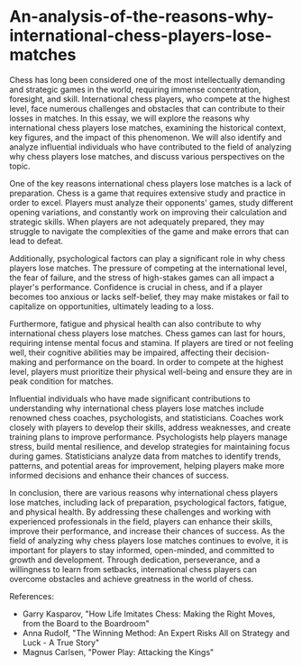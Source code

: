# An-analysis-of-the-reasons-why-international-chess-players-lose-matches
Chess has long been considered one of the most intellectually demanding and strategic games in the world, requiring immense concentration, foresight, and skill. International chess players, who compete at the highest level, face numerous challenges and obstacles that can contribute to their losses in matches. In this essay, we will explore the reasons why international chess players lose matches, examining the historical context, key figures, and the impact of this phenomenon. We will also identify and analyze influential individuals who have contributed to the field of analyzing why chess players lose matches, and discuss various perspectives on the topic.

One of the key reasons international chess players lose matches is a lack of preparation. Chess is a game that requires extensive study and practice in order to excel. Players must analyze their opponents' games, study different opening variations, and constantly work on improving their calculation and strategic skills. When players are not adequately prepared, they may struggle to navigate the complexities of the game and make errors that can lead to defeat.

Additionally, psychological factors can play a significant role in why chess players lose matches. The pressure of competing at the international level, the fear of failure, and the stress of high-stakes games can all impact a player's performance. Confidence is crucial in chess, and if a player becomes too anxious or lacks self-belief, they may make mistakes or fail to capitalize on opportunities, ultimately leading to a loss.

Furthermore, fatigue and physical health can also contribute to why international chess players lose matches. Chess games can last for hours, requiring intense mental focus and stamina. If players are tired or not feeling well, their cognitive abilities may be impaired, affecting their decision-making and performance on the board. In order to compete at the highest level, players must prioritize their physical well-being and ensure they are in peak condition for matches.

Influential individuals who have made significant contributions to understanding why international chess players lose matches include renowned chess coaches, psychologists, and statisticians. Coaches work closely with players to develop their skills, address weaknesses, and create training plans to improve performance. Psychologists help players manage stress, build mental resilience, and develop strategies for maintaining focus during games. Statisticians analyze data from matches to identify trends, patterns, and potential areas for improvement, helping players make more informed decisions and enhance their chances of success.

In conclusion, there are various reasons why international chess players lose matches, including lack of preparation, psychological factors, fatigue, and physical health. By addressing these challenges and working with experienced professionals in the field, players can enhance their skills, improve their performance, and increase their chances of success. As the field of analyzing why chess players lose matches continues to evolve, it is important for players to stay informed, open-minded, and committed to growth and development. Through dedication, perseverance, and a willingness to learn from setbacks, international chess players can overcome obstacles and achieve greatness in the world of chess.

References:

- Garry Kasparov, "How Life Imitates Chess: Making the Right Moves, from the Board to the Boardroom"
- Anna Rudolf, "The Winning Method: An Expert Risks All on Strategy and Luck - A True Story"
- Magnus Carlsen, "Power Play: Attacking the Kings"
